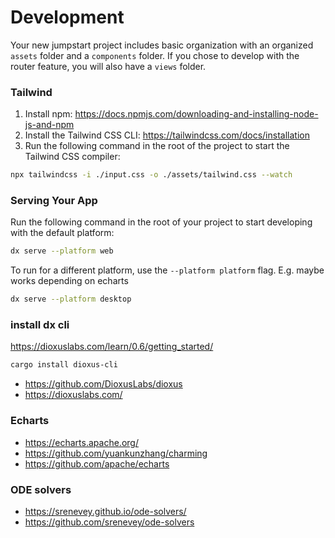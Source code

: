# Development

Your new jumpstart project includes basic organization with an organized `assets` folder and a `components` folder. 
If you chose to develop with the router feature, you will also have a `views` folder.

### Tailwind
1. Install npm: https://docs.npmjs.com/downloading-and-installing-node-js-and-npm
2. Install the Tailwind CSS CLI: https://tailwindcss.com/docs/installation
3. Run the following command in the root of the project to start the Tailwind CSS compiler:

```bash
npx tailwindcss -i ./input.css -o ./assets/tailwind.css --watch
```

### Serving Your App

Run the following command in the root of your project to start developing with the default platform:

```bash
dx serve --platform web
```

To run for a different platform, use the `--platform platform` flag. E.g.  maybe works depending on echarts
```bash
dx serve --platform desktop
```

### install dx cli

https://dioxuslabs.com/learn/0.6/getting_started/
```bash
cargo install dioxus-cli
```

* https://github.com/DioxusLabs/dioxus
* https://dioxuslabs.com/

### Echarts

* https://echarts.apache.org/
* https://github.com/yuankunzhang/charming
* https://github.com/apache/echarts

### ODE solvers

* https://srenevey.github.io/ode-solvers/
* https://github.com/srenevey/ode-solvers
